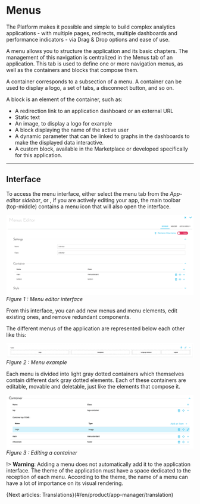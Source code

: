 # Menus

The Platform makes it possible and simple to build complex analytics applications - with multiple pages, redirects, multiple dashboards and performance indicators - via Drag & Drop options and ease of use.

A menu allows you to structure the application and its basic chapters. The management of this navigation is centralized in the Menus tab of an application. This tab is used to define one or more navigation menus, as well as the containers and blocks that compose them.

A container corresponds to a subsection of a menu. A container can be used to display a logo, a set of tabs, a disconnect button, and so on.

A block is an element of the container, such as:
* A redirection link to an application dashboard or an external URL
* Static text
* An image, to display a logo for example
* A block displaying the name of the active user
* A dynamic parameter that can be linked to graphs in the dashboards to make the displayed data interactive.
* A custom block, available in the Marketplace or developed specifically for this application.

---
## Interface

To access the menu interface, either select the menu tab from the *App-editor sidebar*, or , if you are actively editing your app, the main toolbar (top-middle) contains a menu icon that will also open the interface.

![](picts/menu-editor.png)
*Figure 1 : Menu editor interface*  

From this interface, you can add new menus and menu elements, edit existing ones, and remove redundant components. 

The different menus of the application are represented below each other like this:

![Figure 1 : Exemple d'un menu](picts/menu_example.png)  
*Figure 2 : Menu example*

Each menu is divided into light gray dotted containers which themselves contain different dark gray dotted elements. Each of these containers are editable, movable and deletable, just like the elements that compose it.

![Figure 2 : Popin d'édition d'un conteneur](picts/edit-container.png)  
*Figure 3 : Editing a container*

!> **Warning**: Adding a menu does not automatically add it to the application interface. The theme of the application must have a space dedicated to the reception of each menu. According to the theme, the name of a menu can have a lot of importance on its visual rendering.

{Next articles: Translations}(#/en/product/app-manager/translation)